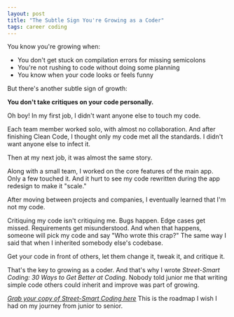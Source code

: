 ```yaml
---
layout: post
title: "The Subtle Sign You're Growing as a Coder"
tags: career coding
---
```


You know you're growing when:
* You don't get stuck on compilation errors for missing semicolons
* You're not rushing to code without doing some planning
* You know when your code looks or feels funny

But there's another subtle sign of growth:

**You don't take critiques on your code personally.**

Oh boy! In my first job, I didn't want anyone else to touch my code.

Each team member worked solo, with almost no collaboration. And after finishing Clean Code, I thought only my code met all the standards. I didn't want anyone else to infect it.

Then at my next job, it was almost the same story.

Along with a small team, I worked on the core features of the main app. Only a few touched it. And it hurt to see my code rewritten during the app redesign to make it "scale."

After moving between projects and companies, I eventually learned that I'm not my code.

Critiquing my code isn't critiquing me. Bugs happen. Edge cases get missed. Requirements get misunderstood. And when that happens, someone will pick my code and say "Who wrote this crap?" The same way I said that when I inherited somebody else's codebase.

Get your code in front of others, let them change it, tweak it, and critique it.

That's the key to growing as a coder. And that's why I wrote _Street-Smart Coding: 30 Ways to Get Better at Coding._ Nobody told junior me that writing simple code others could inherit and improve was part of growing.

_[Grab your copy of Street-Smart Coding here](https://imcsarag.gumroad.com/l/streetsmartcoding/?utm_source=blog&utm_medium=post&utm_campaign=subtle-sign-youre-growing)_ This is the roadmap I wish I had on my journey from junior to senior.
